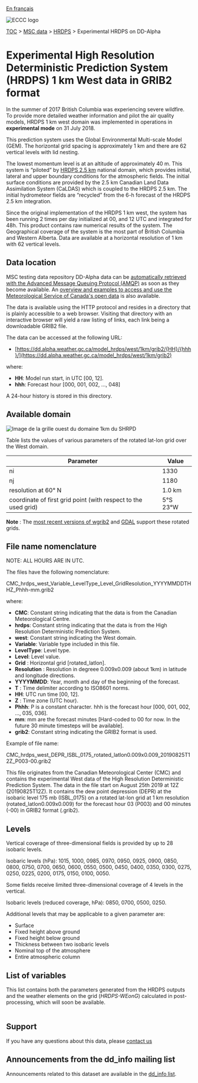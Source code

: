 [En français](readme_hrdps-datamart-alpha_fr.md)

![ECCC logo](../../img_eccc-logo.png)

[TOC](../../readme_en.md) > [MSC data](../readme_en.md) > [HRDPS](readme_hrdps_en.md) > Experimental HRDPS on DD-Alpha 

# Experimental High Resolution Deterministic Prediction System (HRDPS) 1 km West data in GRIB2 format

In the summer of 2017 British Columbia was experiencing severe wildfire.  To provide more detailed weather information and pilot the air quality models, HRDPS 1 km west domain was implemented in operations in **experimental mode** on 31 July 2018. 

This prediction system uses the Global Environmental Multi-scale Model (GEM). The horizontal grid spacing is approximately 1 km and there are 62 vertical levels with lid nesting. 

The lowest momentum level is at an altitude of approximately 40 m. This system is “piloted” by [HRDPS 2.5 km](readme_hrdps_en.md) national domain, which provides initial, lateral and upper boundary conditions for the atmospheric fields.  The initial surface conditions are provided by the 2.5 km Canadian Land Data Assimilation System (CaLDAS) which is coupled to the HRDPS 2.5 km. The initial hydrometeor fields are “recycled” from the 6-h forecast of the HRDPS 2.5 km integration. 

Since the original implementation of the HRDPS 1 km west, the system has been running 2 times per day initialized at 00, and 12 UTC and integrated for 48h. This product contains raw numerical results of the system. The Geographical coverage of the system is the most part of British Columbia and Western Alberta. Data are available at a horizontal resolution of 1 km with 62 vertical levels.

## Data location

MSC testing data repository DD-Alpha data can be [automatically retrieved with the Advanced Message Queuing Protocol (AMQP)](../../msc-datamart/amqp_en.md) as soon as they become available. An [overview and examples to access and use the Meteorological Service of Canada's open data](../../usage/readme_en.md) is also available.

The data is available using the HTTP protocol and resides in a directory that is plainly accessible to a web browser. Visiting that directory with an interactive browser will yield a raw listing of links, each link being a downloadable GRIB2 file.

The data can be accessed at the following URL:

* [https://dd.alpha.weather.gc.ca/model_hrdps/west/1km/grib2/{HH}/{hhh}/](https://dd.alpha.weather.gc.ca/model_hrdps/west/1km/grib2)

where:

* __HH__: Model run start, in UTC [00, 12].
* __hhh__: Forecast hour [000, 001, 002, ..., 048]

A 24-hour history is stored in this directory.

## Available domain

![Image de la grille ouest du domaine 1km du SHRPD](https://collaboration.cmc.ec.gc.ca/cmc/cmos/public_doc/msc-data/nwp_hrdps/grille_hrdps1km_west.png)

Table lists the values of various parameters of the rotated lat-lon grid over the West domain.

| Parameter | Value |
| ------ | ------ |
| ni | 1330 |
| nj | 1180 | 
| resolution at 60° N | 1.0 km |
| coordinate of first grid point (with respect to the used grid) | 5°S 23°W |

__Note__ : The [most recent versions of wgrib2](https://www.cpc.ncep.noaa.gov/products/wesley/wgrib2/update_2.0.8.html) and [GDAL](https://gdal.org/) support these rotated grids.

## File name nomenclature 

NOTE: ALL HOURS ARE IN UTC.

The files have the following nomenclature:

CMC_hrdps_west_Variable_LevelType_Level_GridResolution_YYYYMMDDTHHZ_Phhh-mm.grib2

where:

* __CMC__: Constant string indicating that the data is from the Canadian Meteorological Centre.
* __hrdps__: Constant string indicating that the data is from the High Resolution Deterministic Prediction System.
* __west__: Constant string indicating the West domain.
* __Variable__: Variable type included in this file.
* __LevelType__: Level type.
* __Level__: Level value.
* __Grid__ : Horizontal grid [rotated_latlon]. 
* __Resolution__ : Resolution in degreee 0.009x0.009 (about 1km) in latitude and longitude directions.
* __YYYYMMDD__: Year, month and day of the beginning of the forecast.
* __T__ : Time delimiter according to ISO8601 norms.
* __HH__: UTC run time [00, 12].
* __Z__ : Time zone (UTC hour).
* __Phhh__: P is a constant character. hhh is the forecast hour [000, 001, 002, ..., 035, 036].
* __mm__: mm are the forecast minutes [Hard-coded to 00 for now. In the future 30 minute timesteps will be available].
* __grib2__: Constant string indicating the GRIB2 format is used.

Example of file name:

CMC_hrdps_west_DEPR_ISBL_0175_rotated_latlon0.009x0.009_20190825T12Z_P003-00.grib2

This file originates from the Canadian Meteorological Center (CMC) and contains the experimental West data of the High Resolution Deterministic Prediction System. The data in the file start on August 25th 2019 at 12Z (20190825T12Z). It contains the dew point depression (DEPR) at the isobaric level 175 mb (ISBL_0175) on a rotated lat-lon grid at 1 km resolution (rotated_latlon0.009x0.009) for the forecast hour 03 (P003) and 00 minutes (-00) in GRIB2 format (.grib2).

## Levels

Vertical coverage of three-dimensional fields is provided by up to 28 isobaric levels.

Isobaric levels (hPa): 1015, 1000, 0985, 0970, 0950, 0925, 0900, 0850, 0800, 0750, 0700, 0650, 0600, 0550, 0500, 0450, 0400, 0350, 0300, 0275, 0250, 0225, 0200, 0175, 0150, 0100, 0050.

Some fields receive limited three-dimensional coverage of 4 levels in the vertical.

Isobaric levels (reduced coverage, hPa): 0850, 0700, 0500, 0250.

Additional levels that may be applicable to a given parameter are:

* Surface
* Fixed height above ground
* Fixed height below ground
* Thickness between two isobaric levels
* Nominal top of the atmosphere
* Entire atmospheric column

## List of variables

This list contains both the parameters generated from the HRDPS outputs and the weather elements on the grid (*HRDPS-WEonG*) calculated in post-processing, which will soon be available.

<table id="csv-table" class="display"></table>

<link href="https://cdn.jsdelivr.net/npm/simple-datatables@latest/dist/style.css" rel="stylesheet" type="text/css">
<script src="https://cdn.jsdelivr.net/npm/simple-datatables@latest"></script>
<script src="../../../js/variables_datatable.js" type="text/javascript"></script>
<script>
  loadTable("csv-table", "../../../assets/csv/HRDPS_Variables-List_en.csv");
</script>

## Support

If you have any questions about this data, please [contact us](https://weather.gc.ca/mainmenu/contact_us_e.html)

## Announcements from the dd_info mailing list 

Announcements related to this dataset are available in the [dd_info list](https://comm.collab.science.gc.ca/mailman3/postorius/lists/dd_info/).

